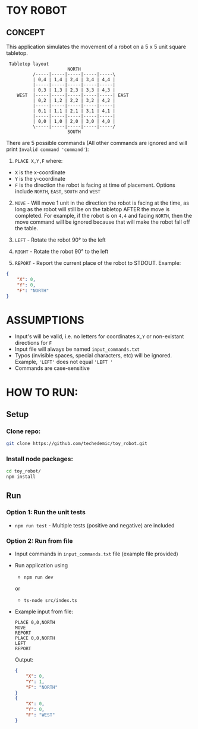 # TOY ROBOT

## CONCEPT

This application simulates the movement of a robot on a 5 x 5 unit square tabletop.

```
 Tabletop layout
                       NORTH
          /-----|-----|-----|-----|-----\
          | 0,4 | 1,4 | 2,4 | 3,4 | 4,4 |
          |-----|-----|-----|-----|-----|
          | 0,3 | 1,3 | 2,3 | 3,3 | 4,3 |
    WEST  |-----|-----|-----|-----|-----| EAST
          | 0,2 | 1,2 | 2,2 | 3,2 | 4,2 |
          |-----|-----|-----|-----|-----|
          | 0,1 | 1,1 | 2,1 | 3,1 | 4,1 |
          |-----|-----|-----|-----|-----|
          | 0,0 | 1,0 | 2,0 | 3,0 | 4,0 |
          \-----|-----|-----|-----|-----/
                       SOUTH
```

There are 5 possible commands (All other commands are ignored and will print `Invalid command 'command'`):

1. `PLACE X,Y,F` where:

-   `X` is the x-coordinate
-   `Y` is the y-coordinate
-   `F` is the direction the robot is facing at time of placement. Options include `NORTH`, `EAST`, `SOUTH` and `WEST`

2. `MOVE` - Will move 1 unit in the direction the robot is facing at the time, as long as the robot will still be on the tabletop AFTER the move is completed. For example, if the robot is on `4,4` and facing `NORTH`, then the move command will be ignored because that will make the robot fall off the table.

3. `LEFT` - Rotate the robot 90° to the left

4. `RIGHT` - Rotate the robot 90° to the left

5. `REPORT` - Report the current place of the robot to STDOUT. Example:

```json
{
    "X": 0,
    "Y": 0,
    "F": "NORTH"
}
```

# ASSUMPTIONS

-   Input's will be valid, i.e. no letters for coordinates `X,Y` or non-existant directions for `F`
-   Input file will always be named `input_commands.txt`
-   Typos (invisible spaces, special characters, etc) will be ignored. Example, `'LEFT'` does not equal `'LEFT '`
-   Commands are case-sensitive

# HOW TO RUN:

## Setup

### Clone repo:

```bash
git clone https://github.com/techedemic/toy_robot.git
```

### Install node packages:

```bash
cd toy_robot/
npm install
```

## Run

### Option 1: Run the unit tests

-   `npm run test` - Multiple tests (positive and negative) are included

### Option 2: Run from file

-   Input commands in `input_commands.txt` file (example file provided)
-   Run application using

    -   `npm run dev`

    or

    -   `ts-node src/index.ts`

-   Example input from file:

    ```shell
    PLACE 0,0,NORTH
    MOVE
    REPORT
    PLACE 0,0,NORTH
    LEFT
    REPORT
    ```

    Output:

    ```json
    {
        "X": 0,
        "Y": 1,
        "F": "NORTH"
    }
    {
        "X": 0,
        "Y": 0,
        "F": "WEST"
    }
    ```
